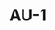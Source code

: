 ---
layout: default
title: AU-1
parent: AU - Audit and Accountability
nav_order: 3
has_children: true
---
